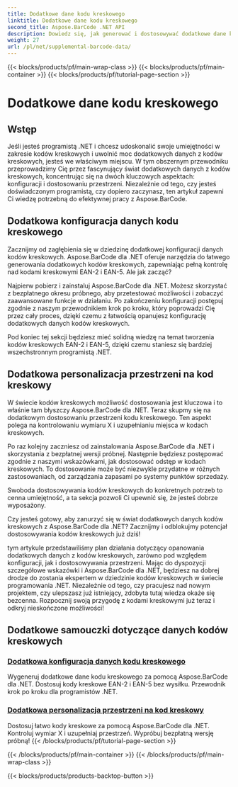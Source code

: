 ```yaml
---
title: Dodatkowe dane kodu kreskowego
linktitle: Dodatkowe dane kodu kreskowego
second_title: Aspose.BarCode .NET API
description: Dowiedz się, jak generować i dostosowywać dodatkowe dane kodów kreskowych za pomocą Aspose.BarCode dla .NET, korzystając z naszych samouczków krok po kroku. Popraw swoje umiejętności kodowania kreskowego już dziś!
weight: 27
url: /pl/net/supplemental-barcode-data/
---
```


{{< blocks/products/pf/main-wrap-class >}}
{{< blocks/products/pf/main-container >}}
{{< blocks/products/pf/tutorial-page-section >}}

# Dodatkowe dane kodu kreskowego


## Wstęp

Jeśli jesteś programistą .NET i chcesz udoskonalić swoje umiejętności w zakresie kodów kreskowych i uwolnić moc dodatkowych danych z kodów kreskowych, jesteś we właściwym miejscu. W tym obszernym przewodniku przeprowadzimy Cię przez fascynujący świat dodatkowych danych z kodów kreskowych, koncentrując się na dwóch kluczowych aspektach: konfiguracji i dostosowaniu przestrzeni. Niezależnie od tego, czy jesteś doświadczonym programistą, czy dopiero zaczynasz, ten artykuł zapewni Ci wiedzę potrzebną do efektywnej pracy z Aspose.BarCode.

## Dodatkowa konfiguracja danych kodu kreskowego

Zacznijmy od zagłębienia się w dziedzinę dodatkowej konfiguracji danych kodów kreskowych. Aspose.BarCode dla .NET oferuje narzędzia do łatwego generowania dodatkowych kodów kreskowych, zapewniając pełną kontrolę nad kodami kreskowymi EAN-2 i EAN-5. Ale jak zacząć? 

Najpierw pobierz i zainstaluj Aspose.BarCode dla .NET. Możesz skorzystać z bezpłatnego okresu próbnego, aby przetestować możliwości i zobaczyć zaawansowane funkcje w działaniu. Po zakończeniu konfiguracji postępuj zgodnie z naszym przewodnikiem krok po kroku, który poprowadzi Cię przez cały proces, dzięki czemu z łatwością opanujesz konfigurację dodatkowych danych kodów kreskowych.

Pod koniec tej sekcji będziesz mieć solidną wiedzę na temat tworzenia kodów kreskowych EAN-2 i EAN-5, dzięki czemu staniesz się bardziej wszechstronnym programistą .NET.

## Dodatkowa personalizacja przestrzeni na kod kreskowy

W świecie kodów kreskowych możliwość dostosowania jest kluczowa i to właśnie tam błyszczy Aspose.BarCode dla .NET. Teraz skupmy się na dodatkowym dostosowaniu przestrzeni kodu kreskowego. Ten aspekt polega na kontrolowaniu wymiaru X i uzupełnianiu miejsca w kodach kreskowych.

Po raz kolejny zaczniesz od zainstalowania Aspose.BarCode dla .NET i skorzystania z bezpłatnej wersji próbnej. Następnie będziesz postępować zgodnie z naszymi wskazówkami, jak dostosować odstęp w kodach kreskowych. To dostosowanie może być niezwykle przydatne w różnych zastosowaniach, od zarządzania zapasami po systemy punktów sprzedaży.

Swoboda dostosowywania kodów kreskowych do konkretnych potrzeb to cenna umiejętność, a ta sekcja pozwoli Ci upewnić się, że jesteś dobrze wyposażony.

Czy jesteś gotowy, aby zanurzyć się w świat dodatkowych danych kodów kreskowych z Aspose.BarCode dla .NET? Zacznijmy i odblokujmy potencjał dostosowywania kodów kreskowych już dziś!

tym artykule przedstawiliśmy plan działania dotyczący opanowania dodatkowych danych z kodów kreskowych, zarówno pod względem konfiguracji, jak i dostosowywania przestrzeni. Mając do dyspozycji szczegółowe wskazówki i Aspose.BarCode dla .NET, będziesz na dobrej drodze do zostania ekspertem w dziedzinie kodów kreskowych w świecie programowania .NET. Niezależnie od tego, czy pracujesz nad nowym projektem, czy ulepszasz już istniejący, zdobyta tutaj wiedza okaże się bezcenna. Rozpocznij swoją przygodę z kodami kreskowymi już teraz i odkryj nieskończone możliwości!

## Dodatkowe samouczki dotyczące danych kodów kreskowych
### [Dodatkowa konfiguracja danych kodu kreskowego](./supplemental-barcode-data-configuration/)
Wygeneruj dodatkowe dane kodu kreskowego za pomocą Aspose.BarCode dla .NET. Dostosuj kody kreskowe EAN-2 i EAN-5 bez wysiłku. Przewodnik krok po kroku dla programistów .NET.
### [Dodatkowa personalizacja przestrzeni na kod kreskowy](./supplemental-barcode-space-customization/)
Dostosuj łatwo kody kreskowe za pomocą Aspose.BarCode dla .NET. Kontroluj wymiar X i uzupełniaj przestrzeń. Wypróbuj bezpłatną wersję próbną!
{{< /blocks/products/pf/tutorial-page-section >}}

{{< /blocks/products/pf/main-container >}}
{{< /blocks/products/pf/main-wrap-class >}}

{{< blocks/products/products-backtop-button >}}
